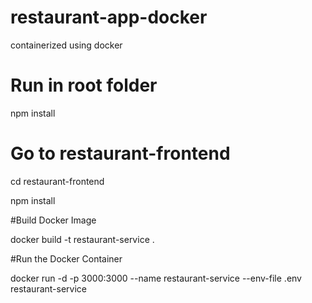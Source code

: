 # restaurant-app-docker
containerized using docker


# Run in root folder

npm install

# Go to restaurant-frontend

cd restaurant-frontend

npm install

#Build Docker Image


docker build -t restaurant-service .


#Run the Docker Container


docker run -d -p 3000:3000 --name restaurant-service --env-file .env restaurant-service

